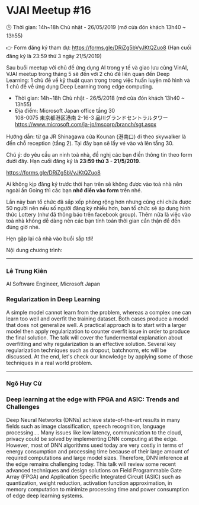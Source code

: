 # VJAI Meetup #16
:clock3: Thời gian: 14h~18h Chủ nhật - 26/05/2019 (mở cửa đón khách 13h40 ~ 13h55)

:point_right: Form đăng ký tham dự: https://forms.gle/DRiZg5bVyJKtQZuo8
(Hạn cuối đăng ký là 23:59 thứ 3 ngày 21/5/2019)

Sau buổi meetup với chủ đề ứng dụng AI trong y tế và giao lưu cùng VinAI, VJAI meetup trong tháng 5 sẽ đến với 2 chủ đề liên quan đến Deep Learning: 1 chủ đề về kỹ thuật quan trọng trong việc huấn luyện mô hình và 1 chủ đề về ứng dụng Deep Learning trong edge computing.

* Thời gian: 14h~18h Chủ nhật - 26/5/2018 (mở cửa đón khách 13h40 ~ 13h55)
* Địa điểm: Microsoft Japan office tầng 30 <br>
108-0075 東京都港区港南 2-16-3 品川グランドセントラルタワー <br>
https://www.microsoft.com/ja-jp/mscorp/branch/sgt.aspx

Hướng dẫn: từ ga JR Shinagawa cửa Kounan (港南口) đi theo skywalker là đến chỗ reception (tầng 2). Tại đây bạn sẽ lấy vé vào và lên tầng 30.

Chú ý: do yêu cầu an ninh toà nhà, đề nghị các bạn điền thông tin theo form dưới đây. Hạn cuối đăng ký là **23:59 thứ 3 - 21/5/2019**.

https://forms.gle/DRiZg5bVyJKtQZuo8

Ai không kịp đăng ký trước thời hạn trên sẽ không được vào toà nhà nên ngoài ấn Going thì các bạn **nhớ điền vào form** trên nhé.

Lần này ban tổ chức đã sắp xếp phòng rộng hơn nhưng cũng chỉ chứa được 50 người nên nếu số người đăng ký nhiều hơn, ban tổ chức sẽ áp dụng hình thức Lottery (như đã thông báo trên facebook group). Thêm nữa là việc vào toà nhà không dễ dàng nên các bạn tính toán thời gian cẩn thận để đến đúng giờ nhé.

Hẹn gặp lại cả nhà vào buổi sắp tới!

Nội dung chương trình:

---
### Lê Trung Kiên
AI Software Engineer, Microsoft Japan

### Regularization in Deep Learning
A simple model cannot learn from the problem, whereas a complex one can learn too well and overfit the training dataset. Both cases produce a model that does not generalize well. A practical approach is to start with a larger model then apply regularization to counter overfit issue in order to produce the final solution. The talk will cover the fundermental explanation about overfitting and why regularization is an effective solution. Several key regularization techniques such as dropout, batchnorm, etc will be discussed. At the end, let's check our knowledge by applying some of those techniques in a real world problem.

---
### Ngô Huy Cừ


### Deep learning at the edge with FPGA and ASIC: Trends and Challenges
Deep Neural Networks (DNNs) achieve state-of-the-art results in many fields such as image classification, speech recognition, language processing…. Many issues like low latency, communication to the cloud, privacy could be solved by implementing DNN computing at the edge. However, most of DNN algorithms used today are very costly in terms of energy consumption and processing time because of their large amount of required computations and large model sizes. Therefore, DNN inference at the edge remains challenging today. This talk will review some recent advanced techniques and design solutions on Field Programmable Gate Array (FPGA) and Application Specific Integrated Circuit (ASIC) such as quantization, weight reduction, activation function approximation, in memory computation to minimize processing time and power consumption of edge deep learning systems.
